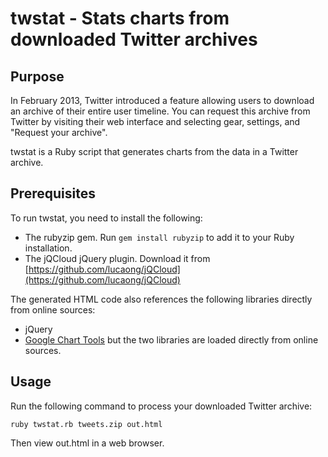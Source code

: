# twstat - Stats charts from downloaded Twitter archives

## Purpose

In February 2013, Twitter introduced a feature allowing users to download an archive of their entire user timeline. You can request this archive from Twitter by visiting their web interface and selecting gear, settings, and "Request your archive". 

twstat is a Ruby script that generates charts from the data in a Twitter archive.

## Prerequisites

To run twstat, you need to install the following:
* The rubyzip gem. Run `gem install rubyzip` to add it to your Ruby installation.
* The jQCloud jQuery plugin. Download it from [https://github.com/lucaong/jQCloud](https://github.com/lucaong/jQCloud)

The generated HTML code also references the following libraries directly from online sources:
* jQuery 
* [Google Chart Tools](https://developers.google.com/chart/) but the two libraries are loaded directly from online sources.

## Usage

Run the following command to process your downloaded Twitter archive: 

    ruby twstat.rb tweets.zip out.html
       
Then view out.html in a web browser.

